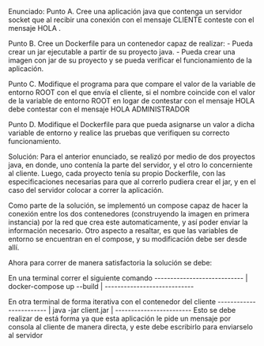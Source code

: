 Enunciado:
  Punto A.
  Cree una aplicación java que contenga un servidor socket que al recibir una
  conexión con el mensaje CLIENTE <nombre> conteste con el mensaje HOLA
  <nombre>.

  Punto B.
  Cree un Dockerfile para un contenedor capaz de realizar:
    - Pueda crear un jar ejecutable a partir de su proyecto java.
    - Pueda crear una imagen con jar de su proyecto y se pueda verificar el 
      funcionamiento de la aplicación.

  Punto C.
  Modifique el programa para que compare el valor de la variable de entorno
  ROOT con el <nombre> que envía el cliente, si el nombre coincide con el valor
  de la variable de entorno ROOT en logar de contestar con el mensaje HOLA
  <nombre> debe contestar con el mensaje HOLA ADMINISTRADOR

  Punto D.
  Modifique el Dockerfile para que pueda asignarse un valor a dicha variable de
  entorno y realice las pruebas que verifiquen su correcto funcionamiento.

Solución:
Para el anterior enunciado, se realizó por medio de dos proyectos java, en donde,
uno contenía la parte del servidor, y el otro lo concerniente al cliente. Luego,
cada proyecto tenía su propio Dockerfile, con las especificaciones necesarias para
que al correrlo pudiera crear el jar, y en el caso del servidor colocar a correr 
la aplicación.

Como parte de la solución, se implementó un compose capaz de hacer la conexión entre
los dos contenedores (construyendo la imagen en primera instancia) por la red que 
crea este automaticamente, y así poder enviar la información necesario. Otro aspecto 
a resaltar, es que las variables de entorno se encuentran en el compose, y su 
modificación debe ser desde allí.

Ahora para correr de manera satisfactoria la solución se debe:

   En una terminal correr el siguiente comando
    ----------------------------
   | docker-compose up --build  |
    ----------------------------
   
   En otra terminal de forma iterativa con el contenedor del cliente 
    ------------------------
   | java -jar client.jar   |
    ------------------------
    Esto se debe realizar de está forma ya que esta aplicación le pide un mensaje por
    consola al cliente de manera directa, y este debe escribirlo para enviarselo al 
    servidor
    

   